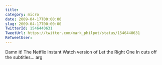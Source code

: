 ```yaml
---
title: 
category: micro
date: 2009-04-17T00:00:00
slug: 2009-04-17T00:00:00
TwitterId: 1546440631
TweetUrl: https://twitter.com/mark_philpot/status/1546440631
ReTweetUser: 
---
```


Damn it!  The Netflix Instant Watch version of Let the Right One In cuts off the subtitles... arg